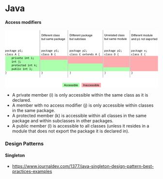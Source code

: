 # Java
#### Access modifiers
![Image of Yaktocat](./Java/modif.png)
* A private member (i) is only accessible within the same class as it is declared.
* A member with no access modifier (j) is only accessible within classes in the same package.
* A protected member (k) is accessible within all classes in the same package and within subclasses in other packages.
* A public member (l) is accessible to all classes (unless it resides in a module that does not export the package it is declared in).
### Design Patterns
#### Singleton
* https://www.journaldev.com/1377/java-singleton-design-pattern-best-practices-examples
    
